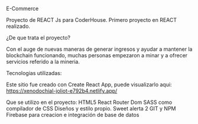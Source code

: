 E-Commerce

Proyecto de REACT Js para CoderHouse. Primero proyecto en REACT realizado.

¿De que trata el proyecto?

Con el auge de nuevas maneras de generar ingresos y ayudar a mantener la blockchain funcionando, muchas personas empezaron a minar y a ofrecer servicios referido a la mineria.

Tecnologias utilizadas:

Este sitio fue creado con Create React App, puede visualizarlo aqui:  https://xenodochial-joliot-e792b4.netlify.app/

Que se utilizo en el proyecto:
HTML5
React Router Dom
SASS como compilador de CSS
Diseños y estilo propio.
Sweet alerta 2
GIT y NPM
Firebase para creacion e integración de base de datos